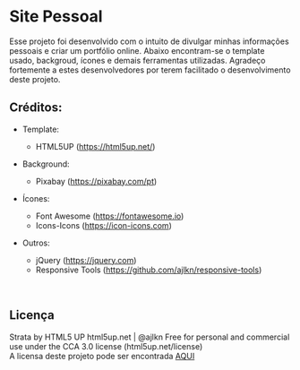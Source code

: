 # Site Pessoal
Esse projeto foi desenvolvido com o intuito de divulgar minhas informações pessoais e criar um portfólio online. Abaixo encontram-se o template usado, backgroud, ícones e demais ferramentas utilizadas. Agradeço fortemente a estes desenvolvedores por terem facilitado o desenvolvimento deste projeto. 
<br>

## Créditos:

* Template:
	* HTML5UP (https://html5up.net/)


* Background:
	* Pixabay (https://pixabay.com/pt)

* Ícones:
	* Font Awesome (https://fontawesome.io)
	* Icons-Icons (https://icon-icons.com)


* Outros:
	* jQuery (https://jquery.com)
	* Responsive Tools (https://github.com/ajlkn/responsive-tools)

<br>

## Licença
Strata by HTML5 UP
html5up.net | @ajlkn
Free for personal and commercial use under the CCA 3.0 license (html5up.net/license)
<br>
A licensa deste projeto pode ser encontrada [AQUI](LICENSE.txt)
